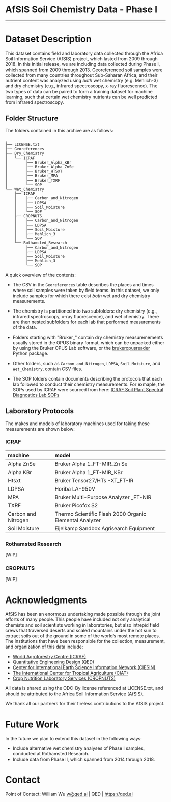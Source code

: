 # AfSIS Soil Chemistry Data - Phase I
---

# Dataset Description

This dataset contains field and laboratory data collected through the Africa Soil Information Service (AfSIS) project, which lasted from 2009 through 2018. In this initial release, we are including data collected during Phase I, which spanned from 2009 through 2013. Georeferenced soil samples were collected from many countries throughout Sub-Saharan Africa, and their nutrient content was analyzed using *both* wet chemistry (e.g. Mehlich-3) and dry chemistry (e.g., infrared spectroscopy, x-ray fluorescence). The two types of data can be paired to form a training dataset for machine learning, such that certain wet chemistry nutrients can be well predicted from infrared spectroscopy.


## Folder Structure

The folders contained in this archive are as follows:

	.
	├── LICENSE.txt
	├── Georeferences
	├── Dry_Chemistry
	│   └── ICRAF
	│   	 ├── Bruker_Alpha_KBr
	│   	 ├── Bruker_Alpha_ZnSe
	│   	 ├── Bruker_HTSXT
	│		 ├── Bruker_MPA
	│		 ├── Bruker_TXRF
	│		 └── SOP
	└── Wet_Chemistry
    	├── ICRAF
		│	 ├── Carbon_and_Nitrogen
		│	 ├── LDPSA
		│	 ├── Soil_Moisture
		│	 └── SOP
    	├── CROPNUTS
		│	 ├── Carbon_and_Nitrogen
		│	 ├── LDPSA
		│	 ├── Soil_Moisture
		│	 ├── Mehlich_3
		│	 └── SOP
    	└── Rothamsted_Research   	
			 ├── Carbon_and_Nitrogen
			 ├── LDPSA
			 ├── Soil_Moisture
			 ├── Mehlich_3
			 └── SOP
		
A quick overview of the contents:

* The CSV in the `Georeferences` table describes the places and times where soil samples were taken by field teams. In this dataset, we only include samples for which there exist *both* wet and dry chemistry measurements.

* The chemistry is partitioned into two subfolders: dry chemistry (e.g., infrared spectroscopy, x-ray fluorescence), and wet chemistry. There are then nested subfolders for each lab that performed measurements of the data. 

* Folders starting with "Bruker_" contain dry chemistry measuremements usually stored in the OPUS binary format, which can be unpacked either by using the Bruker OPUS Lab software, or the [brukeropusreader](https://github.com/qedsoftware/brukeropusreader) Python package. 

* Other folders, such as `Carbon_and_Nitrogen`, `LDPSA`, `Soil_Moisture`, and `Wet_Chemistry`, contain CSV files.

* The SOP folders contain documents describing the protocols that each lab followed to conduct their chemistry measurements. For exmaple, the SOPs used by ICRAF were sourced from here: [ICRAF Soil Plant Spectral Diagnostics Lab SOPs](http://www.worldagroforestry.org/sd/landhealth/soil-plant-spectral-diagnostics-laboratory/sops)



## Laboratory Protocols

The makes and models of laboratory machines used for taking these measurements are shown below:

### ICRAF

| machine | model |
|:-----------|:------------|
| Alpha ZnSe | Bruker Alpha 1\_FT-MIR\_Zn Se |
| Alpha KBr | Bruker Alpha 1_FT-MIR\_KBr |
| Htsxt | Bruker Tensor27/HTs -XT_FT-IR |
| LDPSA | Horiba LA-950V |
| MPA | Bruker Multi-Purpose Analyzer \_FT-NIR |
| TXRF | Bruker Picofox S2 |
| Carbon and Nitrogen | Thermo Scientific Flash 2000 Organic Elemental Analyzer |
| Soil Moisture |  Eijelkamp Sandbox Agrisearch Equipment |

### Rothamsted Research

[WIP]

### CROPNUTS

[WIP]



# Acknowledgments

AfSIS has been an enormous undertaking made possible through the joint efforts of many people. This people have included not only analytical chemists and soil scientists working in laboratories, but also intrepid field crews that traversed deserts and scaled mountains under the hot sun to extract soils out of the ground in some of the world’s most remote places. The institutions that have been responsible for the collection, measurement, and organization of this data include:

* [World Agroforestry Centre (ICRAF)](https://www.worldagroforestry.org/)
* [Quantitative Engineering Design (QED)](https://qed.ai)
* [Center for International Earth Science Information Network (CIESIN)](http://ciesin.org)
* [The International Center for Tropical Agriculture (CIAT)](https://ciat.cgiar.org/)
* [Crop Nutrition Laboratory Services (CROPNUTS)](https://cropnuts.com/)

All data is shared using the ODC-By license referenced at LICENSE.txt, and should be attributed to the Africa Soil Information Service (AfSIS).

We thank all our partners for their tireless contributions to the AfSIS project.



# Future Work

In the future we plan to extend this dataset in the following ways:

- Include alternative wet chemistry analyses of Phase I samples, conducted at Rothamsted Research.
- Include data from Phase II, which spanned from 2014 through 2018.


# Contact
 
Point of Contact: William Wu <w@qed.ai> | QED | https://qed.ai
